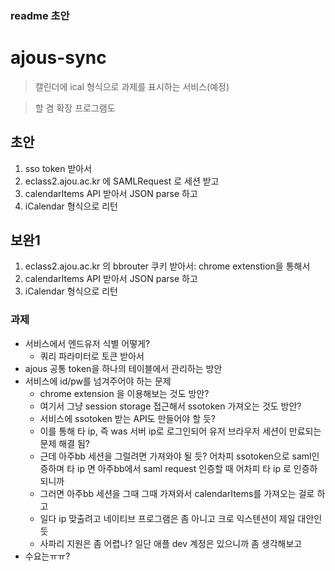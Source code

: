 ### readme 초안
# ajous-sync
> 캘린더에 ical 형식으로 과제를 표시하는 서비스(예정)

> 할 겸 확장 프로그램도

## 초안
1. sso token 받아서
2. eclass2.ajou.ac.kr 에 SAMLRequest 로 세션 받고
3. calendarItems API 받아서 JSON parse 하고
4. iCalendar 형식으로 리턴

## 보완1
1. eclass2.ajou.ac.kr 의 bbrouter 쿠키 받아서: chrome extenstion을 통해서
2. calendarItems API 받아서 JSON parse 하고
3. iCalendar 형식으로 리턴

### 과제

- 서비스에서 엔드유저 식별 어떻게?
  - 쿼리 파라미터로 토큰 받아서
- ajous 공통 token을 하나의 테이블에서 관리하는 방안
- 서비스에 id/pw를 넘겨주어야 하는 문제
  - chrome extension 을 이용해보는 것도 방안?
  - 여기서 그냥 session storage 접근해서 ssotoken 가져오는 것도 방안?
  - 서비스에 ssotoken 받는 API도 만들어야 할 듯?
  - 이를 통해 타 ip, 즉 was 서버 ip로 로그인되어 유저 브라우저 세션이 만료되는 문제 해결 됨?
  - 근데 아주bb 세션을 그럴려면 가져와야 될 듯? 어차피 ssotoken으로 saml인증하며 타 ip 면 아주bb에서 saml request 인증할 때 어차피 타 ip 로 인증하 되니까
  - 그러면 아주bb 세션을 그때 그때 가져와서 calendarItems를 가져오는 걸로 하고
  - 일다 ip 맞출려고 네이티브 프로그램은 좀 아니고 크로 익스텐션이 제일 대안인 듯
  - 사파리 지원은 좀 어렵나? 일단 애플 dev 계정은 있으니까 좀 생각해보고
- 수요는ㅠㅠ?
